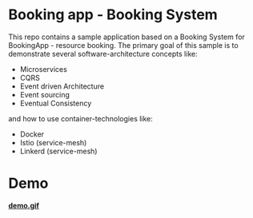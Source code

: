 # Booking app - Booking System
This repo contains a sample application based on a Booking System for BookingApp - resource booking. The primary goal of this sample is to demonstrate several software-architecture concepts like:  
* Microservices  
* CQRS  
* Event driven Architecture  
* Event sourcing  
* Eventual Consistency  

and how to use container-technologies like:

* Docker
* Istio (service-mesh)
* Linkerd (service-mesh)

# Demo
<a href="https://github.com/bhaakl/ryoiki_tkai-bhaakl/blob/3f4313f29499c5abf7d5868c3887dd618dbc1087/Booking%20System%20(C%23%20-%20microservices)/bookingApp/demo.gif" target="blank"> <b> demo.gif </b> </a>